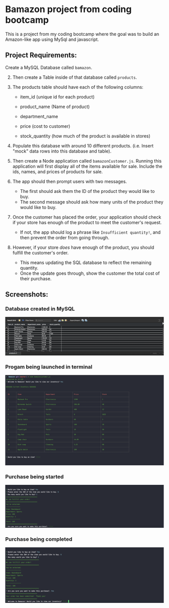 # Bamazon project from coding bootcamp

This is a project from my coding bootcamp where the goal was to build an Amazon-like app using MySql and javascript.

## Project Requirements:

Create a MySQL Database called `bamazon`.

2. Then create a Table inside of that database called `products`.

3. The products table should have each of the following columns:

   * item_id (unique id for each product)

   * product_name (Name of product)

   * department_name

   * price (cost to customer)

   * stock_quantity (how much of the product is available in stores)

4. Populate this database with around 10 different products. (i.e. Insert "mock" data rows into this database and table).

5. Then create a Node application called `bamazonCustomer.js`. Running this application will first display all of the items available for sale. Include the ids, names, and prices of products for sale.

6. The app should then prompt users with two messages.

   * The first should ask them the ID of the product they would like to buy.
   * The second message should ask how many units of the product they would like to buy.

7. Once the customer has placed the order, your application should check if your store has enough of the product to meet the customer's request.

   * If not, the app should log a phrase like `Insufficient quantity!`, and then prevent the order from going through.

8. However, if your store _does_ have enough of the product, you should fulfill the customer's order.
   * This means updating the SQL database to reflect the remaining quantity.
   * Once the update goes through, show the customer the total cost of their purchase.

## Screenshots:

### Database created in MySQL
![Image of database](https://github.com/Jimbomoso/Bamazon/blob/master/screenshots/Screen%20Shot%202019-06-18%20at%2012.41.24%20PM.png)

### Progam being launched in terminal
![Image of program being started](https://github.com/Jimbomoso/Bamazon/blob/master/screenshots/Screen%20Shot%202019-06-18%20at%201.24.06%20PM.png)

### Purchase being started 
![Image of purchase being made](https://github.com/Jimbomoso/Bamazon/blob/master/screenshots/Screen%20Shot%202019-06-18%20at%201.24.34%20PM.png)

### Purchase being completed 
![Image of purchase completed](https://github.com/Jimbomoso/Bamazon/blob/master/screenshots/Screen%20Shot%202019-06-18%20at%201.24.57%20PM.png)